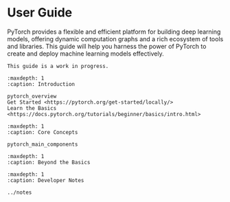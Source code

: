# User Guide

PyTorch provides a flexible and efficient platform for building deep
learning models, offering dynamic computation graphs and a rich
ecosystem of tools and libraries. This guide will help you harness the power
of PyTorch to create and deploy machine learning models effectively.

```{note}
This guide is a work in progress.
```

```{toctree}
:maxdepth: 1
:caption: Introduction

pytorch_overview
Get Started <https://pytorch.org/get-started/locally/>
Learn the Basics <https://docs.pytorch.org/tutorials/beginner/basics/intro.html>
```

```{toctree}
:maxdepth: 1
:caption: Core Concepts

pytorch_main_components
```

```{toctree}
:maxdepth: 1
:caption: Beyond the Basics

```

```{toctree}
:maxdepth: 1
:caption: Developer Notes

../notes
```
